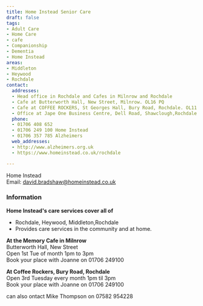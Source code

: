 ```yaml
---
title: Home Instead Senior Care
draft: false
tags:
- Adult Care
- Home Care
- cafe
- Companionship
- Dementia
- Home Instead
areas:
- Middleton
- Heywood
- Rochdale
contact:
  addresses:
  - Head office in Rochdale and Cafes in Milnrow and Rochdale
  - Cafe at Butterworth Hall, New Street, Milnrow. OL16 PQ
  - Cafe at COFFEE ROCKERS, St Georges Hall, Bury Road, Rochdale. OL11 4ED  
  - Office at Jape One Business Centre, Dell Road, Shawclough,Rochdale
  phone:
  - 01706 408 652
  - 01706 249 100 Home Instead
  - 01706 357 785 Alzheimers
  web_addresses:
  - http://www.alzheimers.org.uk
  - https://www.homeinstead.co.uk/rochdale  

---
```


Home Instead  
Email: david.bradshaw@homeinstead.co.uk  

### Information
**Home Instead's care services cover all of**  
* Rochdale, Heywood, Middleton,Rochdale  
* Provides care services in the community and at home.

**At the Memory Cafe in Milnrow**  
Butterworth Hall, New Street   
Open  1st Tue of month 1pm to 3pm   
Book your place with Joanne on 01706 249100   
 
**At Coffee Rockers, Bury Road, Rochdale**    
Open 3rd Tuesday every month 1pm til 3pm  
Book your place with Joanne on 01706 249100  





can also ontact Mike Thompson on 07582 954228  